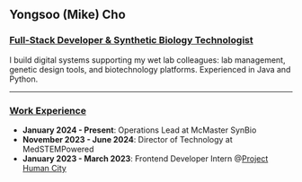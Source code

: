 ## Yongsoo (Mike) Cho

### <ins>Full-Stack Developer & Synthetic Biology Technologist</ins>

I build digital systems supporting my wet lab colleagues: lab management, genetic design tools, and biotechnology platforms. Experienced in Java and Python.

---------------

### <ins>Work Experience</ins>
* **January 2024 - Present**: Operations Lead at McMaster SynBio
* **November 2023 - June 2024**: Director of Technology at MedSTEMPowered
* **January 2023 - March 2023**: Frontend Developer Intern @<a href="https://projecthumancity.com">Project Human City</a>
